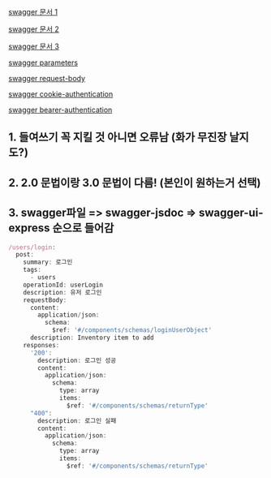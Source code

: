 [swagger 문서 1](https://blog.logrocket.com/documenting-your-express-api-with-swagger/)

[swagger 문서 2](https://lahuman.github.io/nodejs_swagger/)

[swagger 문서 3](https://www.youtube.com/watch?v=apouPYPh_as)


[swagger parameters](https://swagger.io/docs/specification/describing-parameters/)

[swagger request-body](https://swagger.io/docs/specification/describing-request-body/)

[swagger cookie-authentication](https://swagger.io/docs/specification/authentication/cookie-authentication/)

[swagger bearer-authentication](https://swagger.io/docs/specification/authentication/bearer-authentication/)

## 1. 들여쓰기 꼭 지킬 것 아니면 오류남 (화가 무진장 날지도?)

## 2. 2.0 문법이랑 3.0 문법이 다름! (본인이 원하는거 선택)

## 3. swagger파일 => swagger-jsdoc => swagger-ui-express 순으로 들어감

```js
/users/login:
  post:
    summary: 로그인
    tags: 
      - users
    operationId: userLogin
    description: 유저 로그인
    requestBody:
      content:
        application/json:
          schema:
            $ref: '#/components/schemas/loginUserObject'
      description: Inventory item to add
    responses:
      '200':
        description: 로그인 성공
        content:
          application/json:
            schema:
              type: array
              items:
                $ref: '#/components/schemas/returnType'
      "400":
        description: 로그인 실패
        content:
          application/json:
            schema:
              type: array
              items:
                $ref: '#/components/schemas/returnType'


```